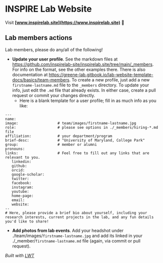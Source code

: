 
# INSPIRE Lab Website

Visit **[www.inspirelab.site](https://www.inspirelab.site)** 🚀



## Lab members actions

Lab members, please do any/all of the following!

* **Update your user profile**. See the markdown files at https://github.com/inspirelab-site/inspirelab.site/tree/main/_members.  For info on the format, see the other examples there. There is also documentation at https://greene-lab.gitbook.io/lab-website-template-docs/basics/team-members. To create a new profile, just add a new `firstname-lastname.md` file to the `_members` directory. To update your info, just edit the `.md` file that already exists.  In either case, create a pull request or commit your changes directly.
    * Here is a blank template for a user profile; fill in as much info as you like:

```
---
name: 
image:                  # team/images/firstname-lastname.jpg
role:                   # please see options in ./_members/hiring-*.md file
affiliation:            # your department/program
brief-desc:             # "University of Maryland, College Park"
group:                  # member or alumni
pronouns: 
links:                  # Feel free to fill out any links that are relevant to you.
   linkedin: 
   github:
   orcid: 
   google-scholar:
   twitter:
   facebook:
   instagram: 
   youtube:
   home-page:
   email:
   website:
--
# Here, please provide a brief bio about yourself, including your research interests, current projects in the lab, and any fun details you'd like to share!
```
* **Add photos from lab events**. Add your headshot under ./team/images/`firstname-lastname.jpg`  and add its linked in your ./_member/`firstname-lastname.md` file (again, via commit or pull request).


_Built with [LWT](https://greene-lab.gitbook.io/lab-website-template-docs)_
